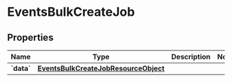 
# EventsBulkCreateJob

## Properties
| Name | Type | Description | Notes |
| ------------ | ------------- | ------------- | ------------- |
| **&#x60;data&#x60;** | [**EventsBulkCreateJobResourceObject**](EventsBulkCreateJobResourceObject.md) |  |  |



